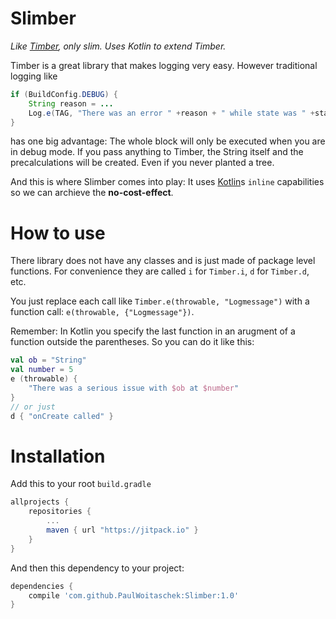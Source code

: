 # Slimber
*Like [Timber](https://github.com/JakeWharton/timber), only slim. Uses Kotlin to extend Timber.*

Timber is a great library that makes logging very easy. However traditional logging like
```java
if (BuildConfig.DEBUG) {
    String reason = ...
    Log.e(TAG, "There was an error " +reason + " while state was " +state, throwbable);
}
```
has one big advantage: The whole block will only be executed when you are in debug mode. If you pass anything to Timber, the String itself and the precalculations will be created. Even if you never planted a tree.

And this is where Slimber comes into play: It uses [Kotlin](https://kotlinlang.org/)s `inline` capabilities so we can archieve the **no-cost-effect**.

# How to use
There library does not have any classes and is just made of package level functions.
For convenience they are called `i` for `Timber.i`, `d` for `Timber.d`, etc.

You just replace each call like `Timber.e(throwable, "Logmessage")` with a function call: `e(throwable, {"Logmessage"})`.

Remember: In Kotlin you specify the last function in an arugment of a function outside the parentheses. So you can do it like this:
```kotlin
val ob = "String"
val number = 5
e (throwable) {
    "There was a serious issue with $ob at $number"
}
// or just
d { "onCreate called" }
```

# Installation
Add this to your root `build.gradle`
```gradle
allprojects {
    repositories {
        ...
        maven { url "https://jitpack.io" }
    }
}
```
And then this dependency to your project:
```gradle
dependencies {
    compile 'com.github.PaulWoitaschek:Slimber:1.0'
}
```
